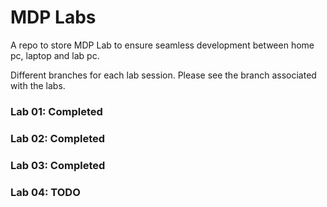 # MDP Labs

A repo to store MDP Lab to ensure seamless development between home pc, laptop and lab pc.

Different branches for each lab session. Please see the branch associated with the labs.

### Lab 01: Completed

### Lab 02: Completed

### Lab 03: Completed

### Lab 04: TODO
